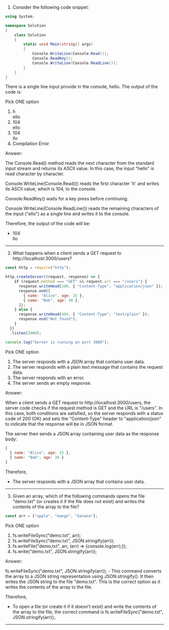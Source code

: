1. Consider the following code snippet:

```csharp
using System;

namespace Solution
{
    class Solution
    {
        static void Main(string[] args)
        {
            Console.WriteLine(Console.Read());
            Console.ReadKey();
            Console.WriteLine(Console.ReadLine());
        }
    }
}
```

There is a single line input provide in the console, hello. The output of the code is: 

Pick ONE option

<ol>
    <li>
        h<br>
        ello
    </li>
    <li>
        104<br>
        ello
    </li>
    <li>
        104<br>
        llo
    </li>
    <li>
        Compilation Error<br>
    </li>
</ol>



Answer:

The Console.Read() method reads the next character from the standard input stream and returns its ASCII value. In this case, the input "hello" is read character by character.

Console.WriteLine(Console.Read()) reads the first character 'h' and writes its ASCII value, which is 104, to the console.

Console.ReadKey() waits for a key press before continuing.

Console.WriteLine(Console.ReadLine()) reads the remaining characters of the input ("ello") as a single line and writes it to the console.

Therefore, the output of the code will be:

<ul>
    <li>
        104<br>
        llo
    </li>
</ul>

<hr>

2. What happens when a client sends a GET request to http://localhost:3000/users?

```javascript
const http = require("http");

http.createServer((request, response) => {
    if (request.method === "GET" && request.url === "/users") {
      response.writeHead(200, { "Content-Type": "application/json" });
      response.end([
        { name: "Alice", age: 25 },
        { name: "Bob", age: 30 },
      ]);
    } else {
      response.writeHead(404, { "Content-Type": "text/plain" });
      response.end("Not found");
    }
  })
  .listen(3000);

console.log("Server is running on port 3000");
```

Pick ONE option

<ol>
  <li>The server responds with a JSON array that contains user data.</li>
  <li>The server responds with a plain text message that contains the request data.</li>
  <li>The server responds with an error.</li>
  <li>The server sends an empty response.</li>
</ol>



Answer:

When a client sends a GET request to http://localhost:3000/users, the server code checks if the request method is GET and the URL is "/users". In this case, both conditions are satisfied, so the server responds with a status code of 200 (OK) and sets the "Content-Type" header to "application/json" to indicate that the response will be in JSON format.

The server then sends a JSON array containing user data as the response body:

```javascript
[
  { name: "Alice", age: 25 },
  { name: "Bob", age: 30 }
]
```

Therefore,

<ul>
    <li>
        The server responds with a JSON array that contains user data.
    </li>
</ul>

<hr>

3. Given an array, which of the following commands opens the file "demo.txt" (or creates it if the file does not exist) and writes the contents of the array to the file?  

```javascript
const arr = ["apple", "mango", "banana"];
```

Pick ONE option

<ol>
  <li>fs.writeFileSync("demo.txt", arr);</li>
  <li>fs.writeFileSync("demo.txt", JSON.stringify(arr));</li>
  <li>fs.writeFile("demo.txt", arr, (err) => {console.log(err);});</li>
  <li>fs.write("demo.txt", JSON.stringify(arr));</li>
</ol>



Answer:

fs.writeFileSync("demo.txt", JSON.stringify(arr)); - This command converts the array to a JSON string representation using JSON.stringify(). It then writes the JSON string to the file "demo.txt". This is the correct option as it writes the contents of the array to the file.

Therefore, 

<ul>
    <li>
        To open a file (or create it if it doesn't exist) and write the contents of the array to the file, the correct command is fs.writeFileSync("demo.txt", JSON.stringify(arr));.
    </li>
</ul>

<hr>


